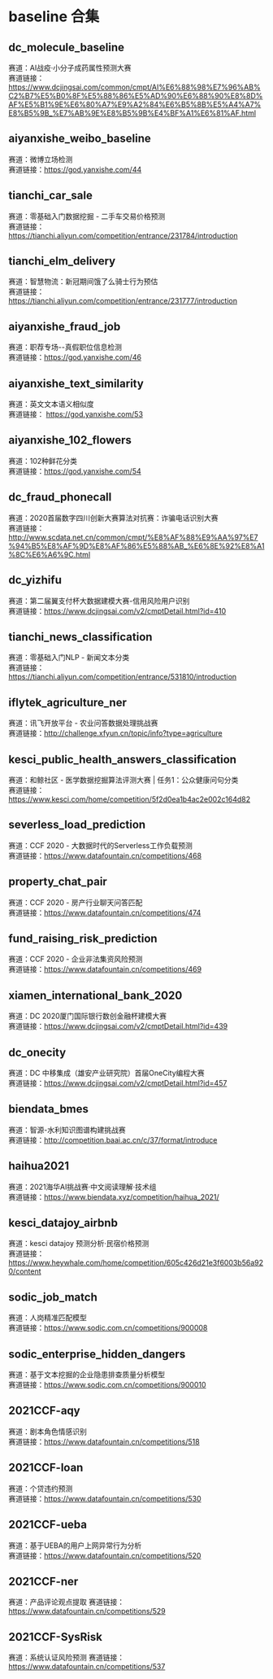 # baseline 合集
## dc_molecule_baseline
赛道：AI战疫·小分子成药属性预测大赛  
赛道链接：https://www.dcjingsai.com/common/cmpt/AI%E6%88%98%E7%96%AB%C2%B7%E5%B0%8F%E5%88%86%E5%AD%90%E6%88%90%E8%8D%AF%E5%B1%9E%E6%80%A7%E9%A2%84%E6%B5%8B%E5%A4%A7%E8%B5%9B_%E7%AB%9E%E8%B5%9B%E4%BF%A1%E6%81%AF.html

## aiyanxishe_weibo_baseline
赛道：微博立场检测  
赛道链接：https://god.yanxishe.com/44

## tianchi_car_sale
赛道：零基础入门数据挖掘 - 二手车交易价格预测  
赛道链接：https://tianchi.aliyun.com/competition/entrance/231784/introduction

## tianchi_elm_delivery
赛道：智慧物流：新冠期间饿了么骑士行为预估	  
赛道链接：https://tianchi.aliyun.com/competition/entrance/231777/introduction

## aiyanxishe_fraud_job
赛道：职荐专场--真假职位信息检测  
赛道链接：https://god.yanxishe.com/46

## aiyanxishe_text_similarity
赛道：英文文本语义相似度  
赛道链接： https://god.yanxishe.com/53

## aiyanxishe_102_flowers
赛道：102种鲜花分类  
赛道链接：https://god.yanxishe.com/54

## dc_fraud_phonecall
赛道：2020首届数字四川创新大赛算法对抗赛：诈骗电话识别大赛  
赛道链接：http://www.scdata.net.cn/common/cmpt/%E8%AF%88%E9%AA%97%E7%94%B5%E8%AF%9D%E8%AF%86%E5%88%AB_%E6%8E%92%E8%A1%8C%E6%A6%9C.html

## dc_yizhifu
赛道：第二届翼支付杯大数据建模大赛-信用风险用户识别  
赛道链接：https://www.dcjingsai.com/v2/cmptDetail.html?id=410

## tianchi_news_classification
赛道：零基础入门NLP - 新闻文本分类  
赛道链接：https://tianchi.aliyun.com/competition/entrance/531810/introduction

## iflytek_agriculture_ner
赛道：讯飞开放平台 - 农业问答数据处理挑战赛  
赛道链接：http://challenge.xfyun.cn/topic/info?type=agriculture

## kesci_public_health_answers_classification
赛道：和鲸社区 - 医学数据挖掘算法评测大赛 | 任务1：公众健康问句分类  
赛道链接：https://www.kesci.com/home/competition/5f2d0ea1b4ac2e002c164d82

## severless_load_prediction
赛道：CCF 2020 - 大数据时代的Serverless工作负载预测  
赛道链接：https://www.datafountain.cn/competitions/468

## property_chat_pair
赛道：CCF 2020 - 房产行业聊天问答匹配  
赛道链接：https://www.datafountain.cn/competitions/474

## fund_raising_risk_prediction
赛道：CCF 2020 - 企业非法集资风险预测  
赛道链接：https://www.datafountain.cn/competitions/469

## xiamen_international_bank_2020
赛道：DC 2020厦门国际银行数创金融杯建模大赛  
赛道链接：https://www.dcjingsai.com/v2/cmptDetail.html?id=439

## dc_onecity
赛道：DC 中移集成（雄安产业研究院）首届OneCity编程大赛  
赛道链接：https://www.dcjingsai.com/v2/cmptDetail.html?id=457

## biendata_bmes
赛道：智源-水利知识图谱构建挑战赛  
赛道链接：http://competition.baai.ac.cn/c/37/format/introduce

## haihua2021
赛道：2021海华AI挑战赛·中文阅读理解·技术组  
赛道链接：https://www.biendata.xyz/competition/haihua_2021/

## kesci_datajoy_airbnb
赛道：kesci datajoy 预测分析·民宿价格预测  
赛道链接：https://www.heywhale.com/home/competition/605c426d21e3f6003b56a920/content

## sodic_job_match
赛道：人岗精准匹配模型  
赛道链接：https://www.sodic.com.cn/competitions/900008

## sodic_enterprise_hidden_dangers
赛道：基于文本挖掘的企业隐患排查质量分析模型  
赛道链接：https://www.sodic.com.cn/competitions/900010

## 2021CCF-aqy
赛道：剧本角色情感识别  
赛道链接：https://www.datafountain.cn/competitions/518

## 2021CCF-loan
赛道：个贷违约预测  
赛道链接：https://www.datafountain.cn/competitions/530

## 2021CCF-ueba
赛道：基于UEBA的用户上网异常行为分析    
赛道链接：https://www.datafountain.cn/competitions/520

## 2021CCF-ner
赛道：产品评论观点提取
赛道链接：https://www.datafountain.cn/competitions/529

## 2021CCF-SysRisk
赛道：系统认证风险预测
赛道链接：https://www.datafountain.cn/competitions/537


